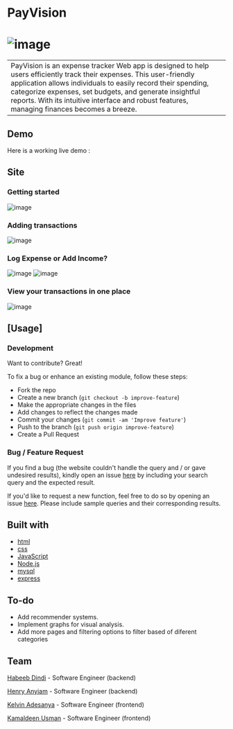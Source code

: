 # PayVision
# ![image](https://github.com/habeebdindi/payvision/assets/76703071/7a990563-999f-420f-bbb7-d8c8518aa025)


<table>
<tr>
<td>
  PayVision is an expense tracker Web app is designed to help users efficiently track their expenses. This user-friendly application allows individuals to easily record their spending, categorize expenses, set budgets, and generate insightful reports. With its intuitive interface and robust features, managing finances becomes a breeze.
</td>
</tr>
</table>


## Demo
Here is a working live demo : 


## Site

### Getting started
![image](https://github.com/habeebdindi/payvision/assets/76703071/75d5ecdd-628b-4d46-8c35-bc61e6345064)


### Adding transactions
![image](https://github.com/habeebdindi/payvision/assets/76703071/f58907db-91db-4154-9341-2c178047c091)


### Log Expense or Add Income?
![image](https://github.com/habeebdindi/payvision/assets/76703071/b62ba434-a1dc-435e-a354-ee123e94a98d)
![image](https://github.com/habeebdindi/payvision/assets/76703071/b1496f01-a3bc-43ee-8e12-5f05a1b2b96c)


### View your transactions in one place
![image](https://github.com/habeebdindi/payvision/assets/76703071/09f675f0-7bf3-433f-945b-d9faf601be2e)




## [Usage]

### Development
Want to contribute? Great!

To fix a bug or enhance an existing module, follow these steps:

- Fork the repo
- Create a new branch (`git checkout -b improve-feature`)
- Make the appropriate changes in the files
- Add changes to reflect the changes made
- Commit your changes (`git commit -am 'Improve feature'`)
- Push to the branch (`git push origin improve-feature`)
- Create a Pull Request 

### Bug / Feature Request

If you find a bug (the website couldn't handle the query and / or gave undesired results), kindly open an issue [here](https://github.com/habeebdindi/payvision/issues/new) by including your search query and the expected result.

If you'd like to request a new function, feel free to do so by opening an issue [here](https://github.com/habeebdindi/payvision/issues/new). Please include sample queries and their corresponding results.


## Built with 
- [html](https://www.w3schools.com/html/)
- [css](https://www.w3schools.com/css/)
- [JavaScript](https://www.javascript.com/)
- [Node.js](https://nodejs.org/en/learn/getting-started/introduction-to-nodejs)
- [mysql](https://www.mysql.com/)
- [express](https://expressjs.com/en/starter/basic-routing.html)


## To-do
- Add recommender systems.
- Implement graphs for visual analysis.
- Add more pages and filtering options to filter based of diferent categories

## Team
[Habeeb Dindi](https://github.com/habeebdindi) - Software Engineer (backend)

[Henry Anyiam](https://github.com/HenryAnyiam) - Software Engineer (backend)

[Kelvin Adesanya](https://github.com/Paulkelvin) - Software Engineer (frontend)

[Kamaldeen Usman](https://github.com/horlahuk) - Software Engineer (frontend)
